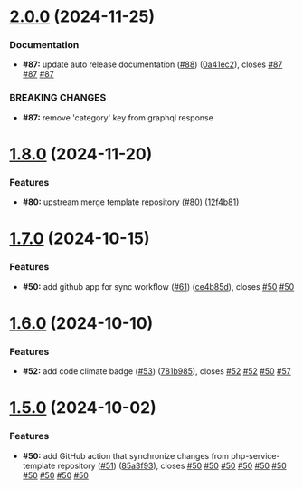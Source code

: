 # [2.0.0](https://github.com/VilnaCRM-Org/user-service/compare/v1.8.0...v2.0.0) (2024-11-25)


### Documentation

* **#87:** update auto release documentation ([#88](https://github.com/VilnaCRM-Org/user-service/issues/88)) ([0a41ec2](https://github.com/VilnaCRM-Org/user-service/commit/0a41ec270757a6548424d5172fc9ff5656509279)), closes [#87](https://github.com/VilnaCRM-Org/user-service/issues/87) [#87](https://github.com/VilnaCRM-Org/user-service/issues/87) [#87](https://github.com/VilnaCRM-Org/user-service/issues/87)


### BREAKING CHANGES

* **#87:** remove 'category' key from graphql response



# [1.8.0](https://github.com/VilnaCRM-Org/user-service/compare/v1.7.0...v1.8.0) (2024-11-20)


### Features

* **#80:** upstream merge template repository ([#80](https://github.com/VilnaCRM-Org/user-service/issues/80)) ([12f4b81](https://github.com/VilnaCRM-Org/user-service/commit/12f4b81d319795fb6a5450c64273c0ec7a3dd576))



# [1.7.0](https://github.com/VilnaCRM-Org/user-service/compare/v1.6.0...v1.7.0) (2024-10-15)


### Features

* **#50:** add github app for sync workflow ([#61](https://github.com/VilnaCRM-Org/user-service/issues/61)) ([ce4b85d](https://github.com/VilnaCRM-Org/user-service/commit/ce4b85dbf0a1b39da7ae52a02ee93b474da94ac6)), closes [#50](https://github.com/VilnaCRM-Org/user-service/issues/50) [#50](https://github.com/VilnaCRM-Org/user-service/issues/50)



# [1.6.0](https://github.com/VilnaCRM-Org/user-service/compare/v1.5.0...v1.6.0) (2024-10-10)


### Features

* **#52:** add code climate badge ([#53](https://github.com/VilnaCRM-Org/user-service/issues/53)) ([781b985](https://github.com/VilnaCRM-Org/user-service/commit/781b985a619336c73b95eef79370aad371da36f0)), closes [#52](https://github.com/VilnaCRM-Org/user-service/issues/52) [#52](https://github.com/VilnaCRM-Org/user-service/issues/52) [#50](https://github.com/VilnaCRM-Org/user-service/issues/50) [#57](https://github.com/VilnaCRM-Org/user-service/issues/57)



# [1.5.0](https://github.com/VilnaCRM-Org/user-service/compare/v1.4.4...v1.5.0) (2024-10-02)


### Features

* **#50:** add GitHub action that synchronize changes from php-service-template repository ([#51](https://github.com/VilnaCRM-Org/user-service/issues/51)) ([85a3f93](https://github.com/VilnaCRM-Org/user-service/commit/85a3f93cfb700438f4d726379a343d62ff422f77)), closes [#50](https://github.com/VilnaCRM-Org/user-service/issues/50) [#50](https://github.com/VilnaCRM-Org/user-service/issues/50) [#50](https://github.com/VilnaCRM-Org/user-service/issues/50) [#50](https://github.com/VilnaCRM-Org/user-service/issues/50) [#50](https://github.com/VilnaCRM-Org/user-service/issues/50) [#50](https://github.com/VilnaCRM-Org/user-service/issues/50) [#50](https://github.com/VilnaCRM-Org/user-service/issues/50) [#50](https://github.com/VilnaCRM-Org/user-service/issues/50) [#50](https://github.com/VilnaCRM-Org/user-service/issues/50) [#50](https://github.com/VilnaCRM-Org/user-service/issues/50)



